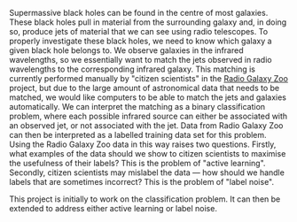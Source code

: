 Supermassive black holes can be found in the centre of most galaxies. These black holes pull in material from the surrounding galaxy and, in doing so, produce jets of material that we can see using radio telescopes. To properly investigate these black holes, we need to know which galaxy a given black hole belongs to. We observe galaxies in the infrared wavelengths, so we essentially want to match the jets observed in radio wavelengths to the corresponding infrared galaxy. This matching is currently performed manually by "citizen scientists" in the [Radio Galaxy Zoo](http://radio.galaxyzoo.org/) project, but due to the large amount of astronomical data that needs to be matched, we would like computers to be able to match the jets and galaxies automatically. We can interpret the matching as a binary classification problem, where each possible infrared source can either be associated with an observed jet, or not associated with the jet. Data from Radio Galaxy Zoo can then be interpreted as a labelled training data set for this problem. Using the Radio Galaxy Zoo data in this way raises two questions. Firstly, what examples of the data should we show to citizen scientists to maximise the usefulness of their labels? This is the problem of "active learning". Secondly, citizen scientists may mislabel the data &mdash; how should we handle labels that are sometimes incorrect? This is the problem of "label noise".

This project is initially to work on the classification problem. It can then be extended to address either active learning or label noise.